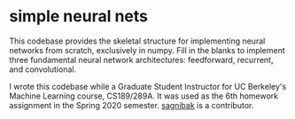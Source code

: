 # simple neural nets

This codebase provides the skeletal structure for implementing neural networks from scratch, exclusively in numpy. Fill in the blanks to implement three fundamental neural network architectures: feedforward, recurrent, and convolutional. 

I wrote this codebase while a Graduate Student Instructor for UC Berkeley's Machine Learning course, CS189/289A. It was used as the 6th homework assignment in the Spring 2020 semester. [sagnibak](https://github.com/sagnibak) is a contributor.
